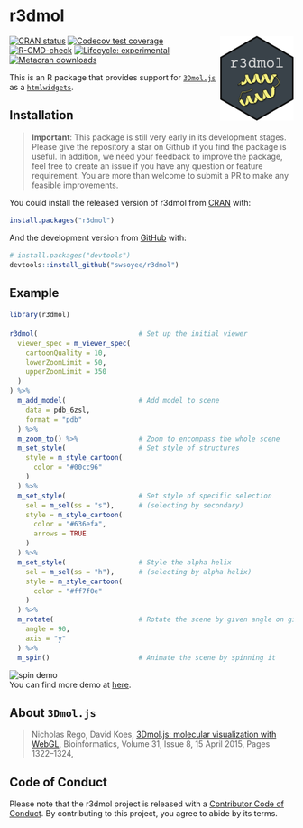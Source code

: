 
<!-- README.md is generated from README.Rmd. Please edit that file -->

# r3dmol

<img src="man/figures/logo.png" align="right" style = "height:150px;"/>

<!-- badges: start -->

[![CRAN
status](https://www.r-pkg.org/badges/version/r3dmol)](https://CRAN.R-project.org/package=r3dmol)
[![Codecov test
coverage](https://codecov.io/gh/swsoyee/r3dmol/branch/master/graph/badge.svg)](https://codecov.io/gh/swsoyee/r3dmol?branch=master)
[![R-CMD-check](https://github.com/swsoyee/r3dmol/workflows/R-CMD-check/badge.svg)](https://github.com/swsoyee/r3dmol/actions)
[![Lifecycle:
experimental](https://img.shields.io/badge/lifecycle-experimental-orange.svg)](https://lifecycle.r-lib.org/articles/stages.html#experimental)
[![Metacran
downloads](https://cranlogs.r-pkg.org/badges/grand-total/r3dmol)](https://cran.r-project.org/package=r3dmol)
<!-- badges: end -->

This is an R package that provides support for
[`3Dmol.js`](https://3dmol.csb.pitt.edu/index.html) as a
[`htmlwidgets`](https://www.htmlwidgets.org/).

## Installation

> **Important**: This package is still very early in its development
> stages. Please give the repository a star on Github if you find the
> package is useful. In addition, we need your feedback to improve the
> package, feel free to create an issue if you have any question or
> feature requirement. You are more than welcome to submit a PR to make
> any feasible improvements.

You could install the released version of r3dmol from
[CRAN](https://CRAN.R-project.org) with:

``` r
install.packages("r3dmol")
```

And the development version from [GitHub](https://github.com/) with:

``` r
# install.packages("devtools")
devtools::install_github("swsoyee/r3dmol")
```

## Example

``` r
library(r3dmol)

r3dmol(                         # Set up the initial viewer
  viewer_spec = m_viewer_spec(
    cartoonQuality = 10,
    lowerZoomLimit = 50,
    upperZoomLimit = 350
  )
) %>%
  m_add_model(                  # Add model to scene
    data = pdb_6zsl,
    format = "pdb"
  ) %>%
  m_zoom_to() %>%               # Zoom to encompass the whole scene
  m_set_style(                  # Set style of structures
    style = m_style_cartoon(
      color = "#00cc96"
    )
  ) %>%
  m_set_style(                  # Set style of specific selection
    sel = m_sel(ss = "s"),      # (selecting by secondary)
    style = m_style_cartoon(
      color = "#636efa",
      arrows = TRUE
    )
  ) %>%
  m_set_style(                  # Style the alpha helix
    sel = m_sel(ss = "h"),      # (selecting by alpha helix)
    style = m_style_cartoon(
      color = "#ff7f0e"
    )
  ) %>%
  m_rotate(                     # Rotate the scene by given angle on given axis
    angle = 90,
    axis = "y"
  ) %>%
  m_spin()                      # Animate the scene by spinning it
```

![spin demo](man/figures/spin_demo.gif)  
You can find more demo at
[here](https://swsoyee.github.io/r3dmol/articles/r3dmol.html).

## About `3Dmol.js`

> Nicholas Rego, David Koes, [3Dmol.js: molecular visualization with
> WebGL](https://academic.oup.com/bioinformatics/article/31/8/1322/213186),
> Bioinformatics, Volume 31, Issue 8, 15 April 2015, Pages 1322–1324,

## Code of Conduct

Please note that the r3dmol project is released with a [Contributor Code
of
Conduct](https://contributor-covenant.org/version/2/0/CODE_OF_CONDUCT.html).
By contributing to this project, you agree to abide by its terms.
